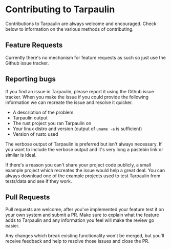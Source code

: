 # Contributing to Tarpaulin

Contributions to Tarpaulin are always welcome and encouraged. Check below to
information on the various methods of contributing.

## Feature Requests

Currently there's no mechanism for feature requests as such so just use the
Github issue tracker.

## Reporting bugs

If you find an issue in Tarpaulin, please report it using the Github issue
tracker. When you make the issue if you could provide the following information
we can recreate the issue and resolve it quicker.

* A description of the problem
* Tarpaulin output
* The rust project you ran Tarpaulin on
* Your linux distro and version (output of `uname -a` is sufficient)
* Version of rustc used

The verbose output of Tarpaulin is preferred but isn't always necessary. If you
want to include the verbose output and it's very long a pastebin link or similar
is ideal.

If there's a reason you can't share your project code publicly, a small example
project which recreates the issue would help a great deal. You can always
download one of the example projects used to test Tarpaulin from tests/data and
see if they work.

## Pull Requests

Pull requests are welcome, after you've implemented your feature test it on your
own system and submit a PR. Make sure to explain what the feature adds to 
Tarpaulin and any information you feel will make the review go easier.

Any changes which break existing functionality won't be merged, but you'll
receive feedback and help to resolve those issues and close the PR.

